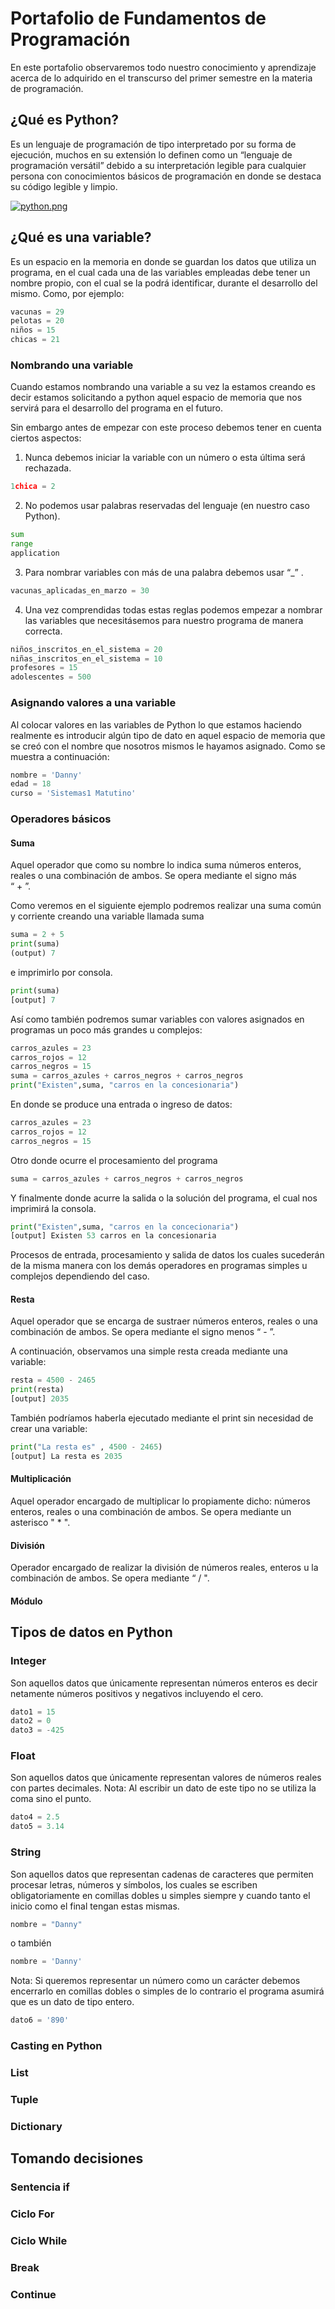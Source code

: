 # Portafolio de Fundamentos de Programación
En este portafolio observaremos todo nuestro conocimiento y aprendizaje acerca de lo adquirido en el transcurso del primer semestre en la materia de programación.

## ¿Qué es Python?
Es un lenguaje de programación de tipo interpretado por su forma de ejecución, muchos en su extensión lo definen como un “lenguaje de programación versátil” debido a su interpretación legible para cualquier persona con conocimientos básicos de programación en donde se destaca su código legible y limpio.

[![python.png](https://i.postimg.cc/brbzxtLd/python.png)](https://postimg.cc/YLrKkj5w)

## ¿Qué es una variable?
Es un espacio en la memoria en donde se guardan los datos que utiliza un programa, en el cual cada una de las variables empleadas debe tener un nombre propio, con el cual se la podrá identificar, durante el desarrollo del mismo.
Como, por ejemplo:
```python
vacunas = 29
pelotas = 20
niños = 15
chicas = 21
```
### Nombrando una variable
Cuando estamos nombrando una variable a su vez la estamos creando es decir estamos solicitando a python aquel espacio de memoria que nos servirá para el desarrollo del programa en el futuro.

Sin embargo antes de empezar con este proceso debemos tener en cuenta ciertos aspectos:
1.	Nunca debemos iniciar la variable con un número o esta última será rechazada. 
```python
1chica = 2
```
2.	No podemos usar palabras reservadas del lenguaje (en nuestro caso Python).
```python
sum
range
application
```
3.	Para nombrar variables con más de una palabra debemos usar “_” .
```python
vacunas_aplicadas_en_marzo = 30
```
4. Una vez comprendidas todas estas reglas podemos empezar a nombrar las variables que necesitásemos para nuestro programa de manera correcta.
```python
niños_inscritos_en_el_sistema = 20
niñas_inscritos_en_el_sistema = 10
profesores = 15
adolescentes = 500
```  
### Asignando valores a una variable
Al colocar valores en las variables de Python lo que estamos haciendo realmente es introducir algún tipo de dato en aquel espacio de memoria que se creó con el nombre que nosotros mismos le hayamos asignado.
Como se muestra a continuación:
```python
nombre = 'Danny'
edad = 18
curso = 'Sistemas1 Matutino'
```
### Operadores básicos

#### Suma
Aquel operador que como su nombre lo indica suma números enteros, reales o una combinación de ambos. Se opera mediante el signo más  
“ + ”.

Como veremos en el siguiente ejemplo podremos realizar una suma común y corriente creando una variable llamada suma
```python
suma = 2 + 5
print(suma)
(output) 7
```
e imprimirlo por consola. 
```python
print(suma)
[output] 7
```
Así como también podremos sumar variables con valores asignados en programas un poco más grandes u complejos:
```python
carros_azules = 23
carros_rojos = 12
carros_negros = 15
suma = carros_azules + carros_negros + carros_negros
print("Existen",suma, "carros en la concesionaria")
```
En donde se produce una entrada o ingreso de datos:
```python
carros_azules = 23
carros_rojos = 12
carros_negros = 15
```
Otro donde ocurre el procesamiento del programa
```python
suma = carros_azules + carros_negros + carros_negros
```
Y finalmente donde acurre la salida o la solución del programa, el cual nos imprimirá la consola.
```python
print("Existen",suma, "carros en la concecionaria")
[output] Existen 53 carros en la concesionaria
```
Procesos de entrada, procesamiento y salida de datos los cuales sucederán de la misma manera con los demás operadores en programas simples u complejos dependiendo del caso.

#### Resta
Aquel operador que se encarga de sustraer números enteros, reales o una combinación de ambos. Se opera mediante el signo menos “ - ”.

A continuación, observamos una simple resta creada mediante una variable:
```python
resta = 4500 - 2465
print(resta)
[output] 2035
```
También podríamos haberla ejecutado mediante el print sin necesidad de crear una variable: 
```python
print("La resta es" , 4500 - 2465)
[output] La resta es 2035
```
#### Multiplicación
Aquel operador encargado de multiplicar lo propiamente dicho: números enteros, reales o una combinación de ambos. Se opera mediante un asterisco " * ".
#### División
Operador encargado de realizar la división de números reales, enteros u la combinación de ambos. Se opera mediante “ / ".
#### Módulo

## Tipos de datos en Python

### Integer
Son aquellos datos que únicamente representan números enteros es decir netamente números positivos y negativos incluyendo el cero.
```python
dato1 = 15
dato2 = 0
dato3 = -425
```

### Float
Son aquellos datos que únicamente representan valores de números reales con partes decimales.
Nota: Al escribir un dato de este tipo no se utiliza la coma sino el punto.
```python
dato4 = 2.5
dato5 = 3.14 
```

### String
Son aquellos datos que representan cadenas de caracteres que permiten procesar letras, números y símbolos, los cuales se escriben obligatoriamente en comillas dobles u simples siempre y cuando tanto el inicio como el final tengan estas mismas. 
```python
nombre = "Danny"
```
o también  
```python
nombre = 'Danny'
```
Nota: Si queremos representar un número como un carácter debemos encerrarlo en comillas dobles o simples de lo contrario el programa asumirá que es un dato de tipo entero.
```python
dato6 = '890'
```
### Casting en Python

### List

### Tuple

### Dictionary

## Tomando decisiones

### Sentencia if

### Ciclo For

### Ciclo While

### Break

### Continue
